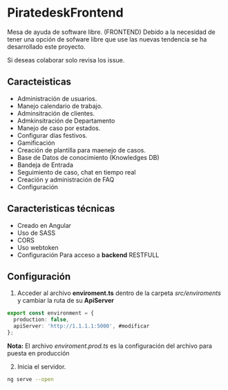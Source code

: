 # PiratedeskFrontend

Mesa de ayuda de software libre.  (FRONTEND)
Debido a la necesidad de tener una opción de sofware libre que use las nuevas tendencia se ha desarrollado este proyecto. 

Si deseas colaborar solo revisa los issue. 

## Caracteisticas

 - Administración de usuarios.
 - Manejo calendario de trabajo.
 - Adminsitración de clientes.
 - Admkinsitración de Departamento
 - Manejo de caso por estados.
 - Configurar días festivos.
 - Gamificación
 - Creación de plantilla para maenejo de casos. 
 - Base de Datos de conocimiento (Knowledges DB)
 - Bandeja de Entrada
 - Seguimiento de caso, chat en tiempo real  
 - Creación y administración de FAQ
 - Configuración

## Caracteristicas técnicas

 - Creado en Angular
 - Uso de SASS 
 - CORS 
 - Uso webtoken
 - Configuración  Para acceso a **backend** RESTFULL

## Configuración 

 1. Acceder al archivo **enviroment.ts** dentro de la carpeta *src/enviroments* y cambiar la ruta de su  **ApiServer**

```ts
export const environment = {
  production: false,
  apiServer: 'http://1.1.1.1:5000', #modificar
};
```
**Nota:** El archivo *enviroment.prod.ts* es la configuración del archivo para puesta en producción

 2. Inicia el servidor.

```bash
ng serve --open
```

